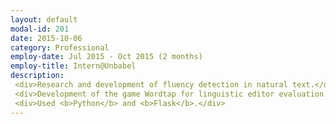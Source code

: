 ```yaml
---
layout: default
modal-id: 201
date: 2015-10-06
category: Professional
employ-date: Jul 2015 - Oct 2015 (2 months) 
employ-title: Intern@Unbabel
description: 
 <div>Research and development of fluency detection in natural text.</div>
 <div>Development of the game Wordtap for linguistic editor evaluation.</div>
 <div>Used <b>Python</b> and <b>Flask</b>.</div>
---
```

